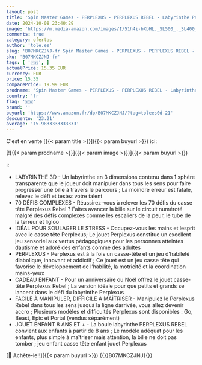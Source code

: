```yaml
---
layout: post
title: 'Spin Master Games - PERPLEXUS - PERPLEXUS REBEL - Labyrinthe Parcours 3D Rookie Avec 70 Défis - Jouet Perplexus - Labyrinthe 3D - Jeu d Action et Réflexe - Casse tete enfant - Vertus Pédagogiques - Jeu Enfant 8 Ans et +'
date: 2024-10-08 23:40:29
image: 'https://m.media-amazon.com/images/I/51h4i-bXbHL._SL500_._SL400_.jpg'
comments: true
category: ofertas
author: 'tole.es'
slug: 'B07MKCZJNJ-fr Spin Master Games - PERPLEXUS - PERPLEXUS REBEL -...'
sku: 'B07MKCZJNJ-fr'
tags: [ '🇫🇷', ]
actualPrice: 15.35 EUR
currency: EUR
price: 15.35
comparePrice: 19.99 EUR
prodname: 'Spin Master Games - PERPLEXUS - PERPLEXUS REBEL - Labyrinthe Parcours 3D Rookie Avec 70 Défis - Jouet Perplexus - Labyrinthe 3D - Jeu d Action et Réflexe - Casse tete enfant - Vertus Pédagogiques - Jeu Enfant 8 Ans et +'
country: 'fr'
flag: '🇫🇷'
brand: ''
buyurl: 'https://www.amazon.fr/dp/B07MKCZJNJ/?tag=tolees0d-21'
descuento: '23.21'
average: '15.9833333333333'
---
```


C'est en vente [{{< param title >}}]({{< param buyurl >}}) ici:

[![{{< param prodname >}}]({{< param image >}})]({{< param buyurl >}})

ℹ️:

- LABYRINTHE 3D - Un labyrinthe en 3 dimensions contenu dans 1 sphère transparente que le joueur doit manipuler dans tous les sens pour faire progresser une bille à travers le parcours ; La moindre erreur est fatale, relevez le défi et testez votre talent
- 70 DÉFIS COMPLEXES - Réussirez-vous à relever les 70 défis du casse tête Perplexus Rebel ? Faites avancer la bille sur le circuit numéroté malgré des défis complexes comme les escaliers de la peur, le tube de la terreur et ligloo
- IDÉAL POUR SOULAGER LE STRESS - Occupez-vous les mains et lesprit avec le casse tête Perplexus; Le jouet Perplexus constitue un excellent jeu sensoriel aux vertus pédagogiques pour les personnes atteintes dautisme et adoré des enfants comme des adultes
- PERPLEXUS - Perplexus est à la fois un casse-tête et un jeu d’habileté diabolique, innovant et addictif ; Ce jouet est un jeu casse tête qui favorise le développement de l’habilité, la motricité et la coordination mains-yeux
- CADEAU ENFANT - Pour un anniversaire ou Noël offrez le jouet casse-tête Perplexus Rebel ; La version idéale pour que petits et grands se lancent dans le défi du labyrinthe Perplexus
- FACILE À MANIPULER, DIFFICILE À MAÎTRISER - Manipulez le Perplexus Rebel dans tous les sens jusquà la ligne darrivée, vous allez devenir accro ; Plusieurs modèles et difficultés Perplexus sont disponibles : Go, Beast, Epic et Portal (vendus séparément)
- JOUET ENFANT 8 ANS ET + - La boule labyrinthe PERPLEXUS REBEL convient aux enfants à partir de 8 ans ; Le modèle adéquat pour les enfants, plus simple à maîtriser mais attention, la bille ne doit pas tomber ; jeu enfant casse tête enfant jouet Perplexus

[🛒 Achète-le!!]({{< param buyurl >}})
{{<world>}}B07MKCZJNJ{{</world>}}
